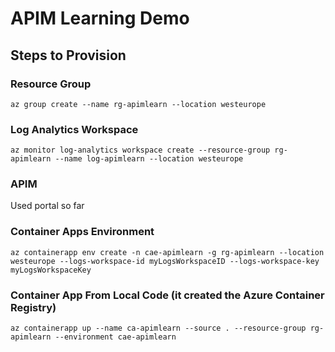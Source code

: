 # APIM Learning Demo

## Steps to Provision

### Resource Group
```pwsh
az group create --name rg-apimlearn --location westeurope
```
### Log Analytics Workspace
```pwsh
az monitor log-analytics workspace create --resource-group rg-apimlearn --name log-apimlearn --location westeurope
```
### APIM
Used portal so far
### Container Apps Environment
```pwsh
az containerapp env create -n cae-apimlearn -g rg-apimlearn --location westeurope --logs-workspace-id myLogsWorkspaceID --logs-workspace-key myLogsWorkspaceKey 
```
### Container App From Local Code (it created the Azure Container Registry)
```pwsh
az containerapp up --name ca-apimlearn --source . --resource-group rg-apimlearn --environment cae-apimlearn 
```